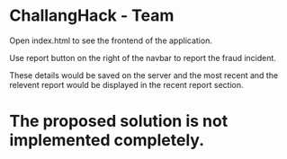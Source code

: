 # ChallangHack - Team 

Open index.html to see the frontend of the application.

Use report button on the right of the navbar to report the fraud incident.

These details would be saved on the server and the most recent and the relevent report would be displayed in the recent report section.

# The proposed solution is not implemented completely.